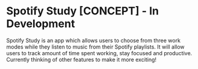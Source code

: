 # Spotify Study [CONCEPT] - In Development

Spotify Study is an app which allows users to choose from three work modes while they listen to music from their Spotify playlists. It will allow users to track amount of time spent working, stay focused and productive. Currently thinking of other features to make it more exciting!

